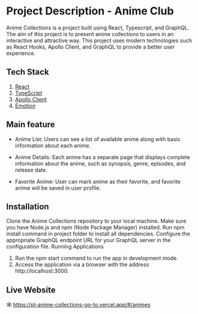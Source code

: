 # Project Description - Anime Club

Anime Collections is a project built using React, Typescript, and GraphQL. The aim of this project is to present anime collections to users in an interactive and attractive way. This project uses modern technologies such as React Hooks, Apollo Client, and GraphQL to provide a better user experience.

## Tech Stack

1. [React](https://reactjs.org/)
2. [TypeScript](https://www.typescriptlang.org/)
3. [Apollo Client](https://www.apollographql.com/docs/react/)
4. [Emotion](https://emotion.sh/docs/introduction)

## Main feature

- Anime List: Users can see a list of available anime along with basic information about each anime.

- Anime Details: Each anime has a separate page that displays complete information about the anime, such as synopsis, genre, episodes, and release date.

- Favorite Anime: User can mark anime as their favorite, and favorite anime will be saved in user profile.

## Installation

Clone the Anime Collections repository to your local machine.
Make sure you have Node.js and npm (Node Package Manager) installed.
Run npm install command in project folder to install all dependencies.
Configure the appropriate GraphQL endpoint URL for your GraphQL server in the configuration file.
Running Applications

1. Run the npm start command to run the app in development mode.
2. Access the application via a browser with the address http://localhost:3000.

## Live Website

🕸️ https://pl-anime-collections-go-to.vercel.app/#/animes
